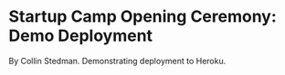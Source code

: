 Startup Camp Opening Ceremony: Demo Deployment
==============================================

By Collin Stedman. Demonstrating deployment to Heroku.
